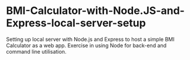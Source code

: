 # BMI-Calculator-with-Node.JS-and-Express-local-server-setup
Setting up local server with Node.js and Express to host a simple BMI Calculator as a web app. Exercise in using Node for back-end and command line utilisation.
